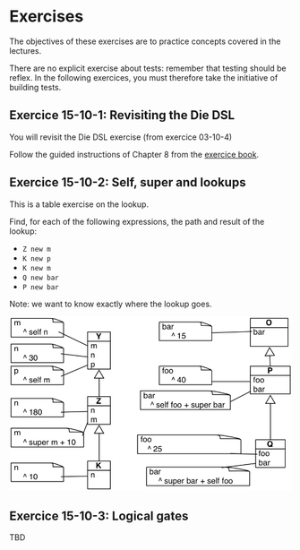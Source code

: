 # Exercises

The objectives of these exercises are to practice concepts covered in the lectures.

There are no explicit exercise about tests: remember that testing should be reflex.
In the following exercices, you must therefore take the initiative of building tests.

## Exercice 15-10-1: Revisiting the Die DSL

You will revisit the Die DSL exercise (from exercice 03-10-4)

Follow the guided instructions of Chapter 8 from the [exercice book](http://rmod-pharo-mooc.lille.inria.fr/AdvancedDesignMooc/2024-04-01-CompanionExercise.pdf).


## Exercice 15-10-2: Self, super and lookups

This is a table exercise on the lookup.

Find, for each of the following expressions, the path and result of the lookup:

- `Z new m`
- `K new p`
- `K new m`
- `Q new bar`
- `P new bar`
 
Note: we want to know exactly where the lookup goes.

![lookup-exercise](lookupSHI4.png)

## Exercice 15-10-3: Logical gates

TBD


